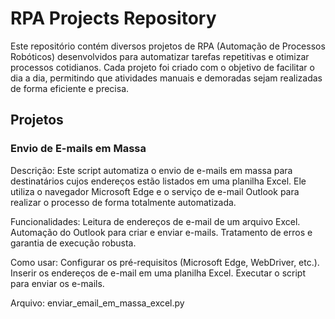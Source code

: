 # RPA Projects Repository #
Este repositório contém diversos projetos de RPA (Automação de Processos Robóticos) desenvolvidos para automatizar tarefas repetitivas e otimizar processos cotidianos. Cada projeto foi criado com o objetivo de facilitar o dia a dia, permitindo que atividades manuais e demoradas sejam realizadas de forma eficiente e precisa.

## Projetos ##

### Envio de E-mails em Massa ###
Descrição:
Este script automatiza o envio de e-mails em massa para destinatários cujos endereços estão listados em uma planilha Excel. Ele utiliza o navegador Microsoft Edge e o serviço de e-mail Outlook para realizar o processo de forma totalmente automatizada.


Funcionalidades:
Leitura de endereços de e-mail de um arquivo Excel.
Automação do Outlook para criar e enviar e-mails.
Tratamento de erros e garantia de execução robusta.


Como usar:
Configurar os pré-requisitos (Microsoft Edge, WebDriver, etc.).
Inserir os endereços de e-mail em uma planilha Excel.
Executar o script para enviar os e-mails.


Arquivo:
enviar_email_em_massa_excel.py
